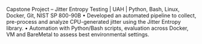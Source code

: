 Capstone Project – Jitter Entropy Testing | UAH | Python, Bash, Linux, Docker, Git, NIST SP 800-90B
•	Developed an automated pipeline to collect, pre-process and analyze CPU-generated jitter using the Jitter Entropy library.
•	Automation with Python/Bash scripts, evaluation across Docker, VM and BareMetal to assess best environmental settings.
